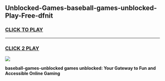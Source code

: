 
## Unblocked-Games-baseball-games-unblocked-Play-Free-dfnit
<h3>
<a href="https://premium76.site?title=baseball-games-unblocked&ref=18A1">CLICK TO PLAY</a></h3>
<hr>

<h3>
<a href="https://premium76.site?title=baseball-games-unblocked&ref=18A1">CLICK 2 PLAY</a>
  
</h3>

<a href="https://premium76.site?title=baseball-games-unblocked&ref=18A1"><img src="https://clearcache.store/games.png"></a>


**baseball-games-unblocked games unblocked: Your Gateway to Fun and Accessible Online Gaming**
